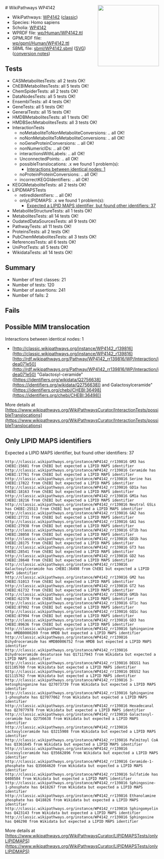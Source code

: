 <img style="float: right; width: 200px" src="https://upload.wikimedia.org/wikipedia/commons/thumb/8/83/Wplogo_with_text_500.png/640px-Wplogo_with_text_500.png" />
# WikiPathways WP4142

* WikiPathways: [WP4142](https://wikipathways.org/pathways/WP4142) ([classic](https://classic.wikipathways.org/instance/WP4142))
* Species: Homo sapiens
* Scholia: [WP4142](https://scholia.toolforge.org/wikipathways/WP4142)
* WPRDF file: [wp/Human/WP4142.ttl](../wp/Human/WP4142.ttl)
* GPMLRDF file: [wp/gpml/Human/WP4142.ttl](../wp/gpml/Human/WP4142.ttl)
* SBML file: [sbml/WP4142.sbml](../sbml/WP4142.sbml) ([SVG](../sbml/WP4142.svg)) ([conversion notes](../sbml/WP4142.txt))

## Tests
* CASMetabolitesTests: all 2 tests OK!
* ChEBIMetabolitesTests: all 5 tests OK!
* ChemSpiderTests: all 2 tests OK!
* DataNodesTests: all 5 tests OK!
* EnsemblTests: all 4 tests OK!
* GeneTests: all 5 tests OK!
* GeneralTests: all 15 tests OK!
* HMDBMetabolitesTests: all 1 tests OK!
* HMDBSecMetabolitesTests: all 3 tests OK!
* InteractionTests
    * noMetaboliteToNonMetaboliteConversions: .. all OK!
    * noNonMetaboliteToMetaboliteConversions: .. all OK!
    * noGeneProteinConversions: .. all OK!
    * nonNumericIDs: .. all OK!
    * interactionsWithLabels: .. all OK!
    * UnconnectedPoints: .. all OK!
    * possibleTranslocations: .x we found 1 problem(s):
        * [Interactions between identical nodes: 1](#1c118206)
    * noProteinProteinConversions: .. all OK!
    * incorrectKEGGIdentifiers: .. all OK!
* KEGGMetaboliteTests: all 2 tests OK!
* LIPIDMAPSTests
    * retiredIdentifiers: .. all OK!
    * onlyLIPIDMAPS: .x we found 1 problem(s):
        * [Expected a LIPID MAPS identifier, but found other identifiers: 37](#d0bfb6bd)
* MetaboliteStructureTests: all 1 tests OK!
* MetabolitesTests: all 14 tests OK!
* OudatedDataSourcesTests: all 9 tests OK!
* PathwayTests: all 11 tests OK!
* ProteinsTests: all 2 tests OK!
* PubChemMetabolitesTests: all 3 tests OK!
* ReferencesTests: all 6 tests OK!
* UniProtTests: all 5 tests OK!
* WikidataTests: all 14 tests OK!


## Summary

* Number of test classes: 21
* Number of tests: 120
* Number of assertions: 241
* Number of fails: 2

## Fails

<a name="1c118206" />

## Possible MIM translocation

Interactions between identical nodes: 1

* [http://classic.wikipathways.org/instance/WP4142_r139816](http://classic.wikipathways.org/instance/WP4142_r139816) [http://rdf.wikipathways.org/Pathway/WP4142_rr139816/WP/Interaction/idea071e50](http://rdf.wikipathways.org/Pathway/WP4142_rr139816/WP/Interaction/idea071e50) "Galactosyl-ceramide" ([https://identifiers.org/wikidata/Q2756638](https://identifiers.org/wikidata/Q2756638)) and 
Galactosylceramide" ([https://identifiers.org/chebi/CHEBI:36498](https://identifiers.org/chebi/CHEBI:36498))


More details at [https://www.wikipathways.org/WikiPathwaysCurator/InteractionTests/possibleTranslocations](https://www.wikipathways.org/WikiPathwaysCurator/InteractionTests/possibleTranslocations)

<a name="d0bfb6bd" />

## Only LIPID MAPS identifiers

Expected a LIPID MAPS identifier, but found other identifiers: 37
```
http://classic.wikipathways.org/instance/WP4142_rr139816 GM3 has CHEBI:15681 from ChEBI but expected a LIPID MAPS identifier
http://classic.wikipathways.org/instance/WP4142_rr139816 Ceramide has CHEBI:17761 from ChEBI but expected a LIPID MAPS identifier
http://classic.wikipathways.org/instance/WP4142_rr139816 Serine has CHEBI:17822 from ChEBI but expected a LIPID MAPS identifier
http://classic.wikipathways.org/instance/WP4142_rr139816 GD1a has CHEBI:18163 from ChEBI but expected a LIPID MAPS identifier
http://classic.wikipathways.org/instance/WP4142_rr139816 GM1a has CHEBI:18216 from ChEBI but expected a LIPID MAPS identifier
http://classic.wikipathways.org/instance/WP4142_rr139816 Neutral GSLs has CHEBI:25513 from ChEBI but expected a LIPID MAPS identifier
http://classic.wikipathways.org/instance/WP4142_rr139816 GA2 has CHEBI:27731 from ChEBI but expected a LIPID MAPS identifier
http://classic.wikipathways.org/instance/WP4142_rr139816 GA1 has CHEBI:27938 from ChEBI but expected a LIPID MAPS identifier
http://classic.wikipathways.org/instance/WP4142_rr139816 GT1b has CHEBI:28058 from ChEBI but expected a LIPID MAPS identifier
http://classic.wikipathways.org/instance/WP4142_rr139816 GD1b has CHEBI:28175 from ChEBI but expected a LIPID MAPS identifier
http://classic.wikipathways.org/instance/WP4142_rr139816 GT3 has CHEBI:28541 from ChEBI but expected a LIPID MAPS identifier
http://classic.wikipathways.org/instance/WP4142_rr139816 GD2 has CHEBI:28648 from ChEBI but expected a LIPID MAPS identifier
http://classic.wikipathways.org/instance/WP4142_rr139816 Galactosylceramide has CHEBI:36498 from ChEBI but expected a LIPID MAPS identifier
http://classic.wikipathways.org/instance/WP4142_rr139816 GM2 has CHEBI:51013 from ChEBI but expected a LIPID MAPS identifier
http://classic.wikipathways.org/instance/WP4142_rr139816 GT2 has CHEBI:61732 from ChEBI but expected a LIPID MAPS identifier
http://classic.wikipathways.org/instance/WP4142_rr139816 GM1b has CHEBI:62370 from ChEBI but expected a LIPID MAPS identifier
http://classic.wikipathways.org/instance/WP4142_rr139816 GT1c has CHEBI:87992 from ChEBI but expected a LIPID MAPS identifier
http://classic.wikipathways.org/instance/WP4142_rr139816 GQ1c has CHEBI:87994 from ChEBI but expected a LIPID MAPS identifier
http://classic.wikipathways.org/instance/WP4142_rr139816 GD3 has CHEBI:89636 from ChEBI but expected a LIPID MAPS identifier
http://classic.wikipathways.org/instance/WP4142_rr139816 Sphinganine has HMDB0000269 from HMDB but expected a LIPID MAPS identifier
http://classic.wikipathways.org/instance/WP4142_rr139816 Dihydroceramide has HMDB0006752 from HMDB but expected a LIPID MAPS identifier
http://classic.wikipathways.org/instance/WP4142_rr139816 Dihydroceramide desaturase has Q17117943 from Wikidata but expected a LIPID MAPS identifier
http://classic.wikipathways.org/instance/WP4142_rr139816 DEGS1 has Q21105760 from Wikidata but expected a LIPID MAPS identifier
http://classic.wikipathways.org/instance/WP4142_rr139816 DEGS2 has Q21115762 from Wikidata but expected a LIPID MAPS identifier
http://classic.wikipathways.org/instance/WP4142_rr139816 3-ketosphinganine has Q27073739 from Wikidata but expected a LIPID MAPS identifier
http://classic.wikipathways.org/instance/WP4142_rr139816 Sphinganine 1-phosphate has Q27077062 from Wikidata but expected a LIPID MAPS identifier
http://classic.wikipathways.org/instance/WP4142_rr139816 Hexadecanal has Q27077978 from Wikidata but expected a LIPID MAPS identifier
http://classic.wikipathways.org/instance/WP4142_rr139816 Galactosyl-ceramide has Q2756638 from Wikidata but expected a LIPID MAPS identifier
http://classic.wikipathways.org/instance/WP4142_rr139816 Lactosylceramide has Q3215908 from Wikidata but expected a LIPID MAPS identifier
http://classic.wikipathways.org/instance/WP4142_rr139816 Palmitoyl CoA has Q3361645 from Wikidata but expected a LIPID MAPS identifier
http://classic.wikipathways.org/instance/WP4142_rr139816 Glucosylceramide has Q35662896 from Wikidata but expected a LIPID MAPS identifier
http://classic.wikipathways.org/instance/WP4142_rr139816 Ceramide-1-phosphate has Q35664620 from Wikidata but expected a LIPID MAPS identifier
http://classic.wikipathways.org/instance/WP4142_rr139816 Sulfatide has Q408584 from Wikidata but expected a LIPID MAPS identifier
http://classic.wikipathways.org/instance/WP4142_rr139816 Sphingosine-1-phosphate has Q418267 from Wikidata but expected a LIPID MAPS identifier
http://classic.wikipathways.org/instance/WP4142_rr139816 Ethanolamine phosphate has Q418826 from Wikidata but expected a LIPID MAPS identifier
http://classic.wikipathways.org/instance/WP4142_rr139816 Sphingomyelin has Q423143 from Wikidata but expected a LIPID MAPS identifier
http://classic.wikipathways.org/instance/WP4142_rr139816 Sphingosine has Q46298 from Wikidata but expected a LIPID MAPS identifier
```

More details at [https://www.wikipathways.org/WikiPathwaysCurator/LIPIDMAPSTests/onlyLIPIDMAPS](https://www.wikipathways.org/WikiPathwaysCurator/LIPIDMAPSTests/onlyLIPIDMAPS)

